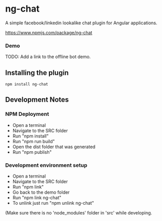 # ng-chat

A simple facebook/linkedin lookalike chat plugin for Angular applications.

https://www.npmjs.com/package/ng-chat

### Demo

TODO: Add a link to the offline bot demo.

## Installing the plugin

```
npm install ng-chat
```

## Development Notes
### NPM Deployment

* Open a terminal
* Navigate to the SRC folder
* Run "npm install"
* Run "npm run build"
* Open the dist folder that was generated
* Run "npm publish"

### Development environment setup

* Open a terminal
* Navigate to the SRC folder
* Run "npm link"
* Go back to the demo folder
* Run "npm link ng-chat"
* To unlink just run "npm unlink ng-chat"

(Make sure there is no 'node_modules' folder in 'src' while developing.
